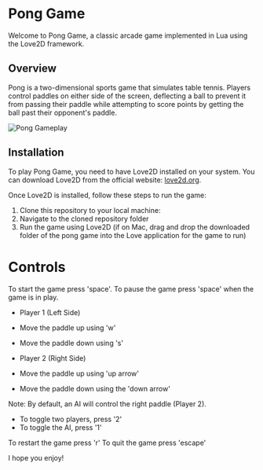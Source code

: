 # Pong Game

Welcome to Pong Game, a classic arcade game implemented in Lua using the Love2D framework.

## Overview
Pong is a two-dimensional sports game that simulates table tennis. Players control paddles on either side of the screen, deflecting a ball to prevent it from passing their paddle while attempting to score points by getting the ball past their opponent's paddle.

![Pong Gameplay](pong-gameplay.gif)

## Installation
To play Pong Game, you need to have Love2D installed on your system. You can download Love2D from the official website: [love2d.org](https://love2d.org/).

Once Love2D is installed, follow these steps to run the game:

1. Clone this repository to your local machine:
2. Navigate to the cloned repository folder
3. Run the game using Love2D (if on Mac, drag and drop the downloaded folder of the pong game into the Love application for the game to run)

# Controls

To start the game press 'space'. To pause the game press 'space' when the game is in play.

- Player 1 (Left Side)
- Move the paddle up using 'w'
- Move the paddle down using 's'

- Player 2 (Right Side)
- Move the paddle up using 'up arrow'
- Move the paddle down using the 'down arrow'

Note: By default, an AI will control the right paddle (Player 2). 
- To toggle two players, press '2'
- To toggle the AI, press '1'

To restart the game press 'r'
To quit the game press 'escape'

I hope you enjoy!
